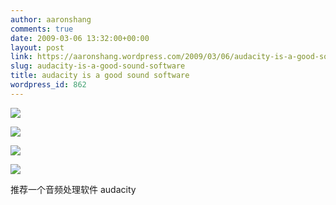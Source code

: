 ```yaml
---
author: aaronshang
comments: true
date: 2009-03-06 13:32:00+00:00
layout: post
link: https://aaronshang.wordpress.com/2009/03/06/audacity-is-a-good-sound-software/
slug: audacity-is-a-good-sound-software
title: audacity is a good sound software
wordpress_id: 862
---
```


[![](http://aaronshang.files.wordpress.com/2009/03/screenshot-audacity-732398.png?w=300)](http://aaronshang.files.wordpress.com/2009/03/screenshot-audacity-732398.png)

[![](http://aaronshang.files.wordpress.com/2009/03/screenshot-editmetadata-733240.png?w=300)](http://aaronshang.files.wordpress.com/2009/03/screenshot-editmetadata-733240.png)

[![](http://aaronshang.files.wordpress.com/2009/03/screenshot-exportfile-733940.png?w=300)](http://aaronshang.files.wordpress.com/2009/03/screenshot-exportfile-733940.png)

[![](http://aaronshang.files.wordpress.com/2009/03/screenshot-specifyoggvorbisoptions-734791.png?w=264)](http://aaronshang.files.wordpress.com/2009/03/screenshot-specifyoggvorbisoptions-734791.png)

推荐一个音频处理软件 audacity  


![]()
